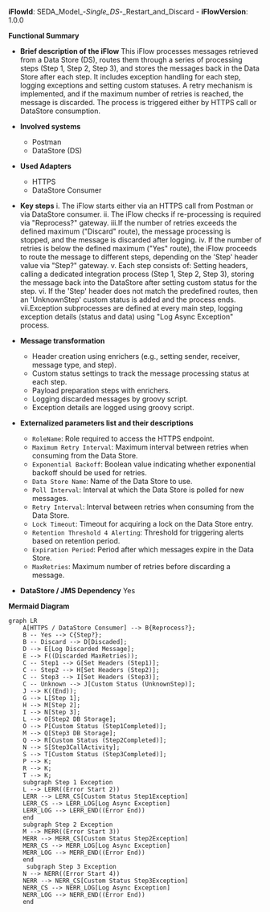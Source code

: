 **iFlowId**: SEDA_Model_-_Single_DS_-_Restart_and_Discard - **iFlowVersion**: 1.0.0

**Functional Summary**

- **Brief description of the iFlow**
This iFlow processes messages retrieved from a Data Store (DS), routes them through a series of processing steps (Step 1, Step 2, Step 3), and stores the messages back in the Data Store after each step. It includes exception handling for each step, logging exceptions and setting custom statuses. A retry mechanism is implemented, and if the maximum number of retries is reached, the message is discarded. The process is triggered either by HTTPS call or DataStore consumption.

- **Involved systems**
    - Postman
    - DataStore (DS)

- **Used Adapters**
    - HTTPS
    - DataStore Consumer

- **Key steps**
    i.  The iFlow starts either via an HTTPS call from Postman or via DataStore consumer.
    ii. The iFlow checks if re-processing is required via "Reprocess?" gateway.
    iii.If the number of retries exceeds the defined maximum ("Discard" route), the message processing is stopped, and the message is discarded after logging.
    iv. If the number of retries is below the defined maximum ("Yes" route), the iFlow proceeds to route the message to different steps, depending on the 'Step' header value via "Step?" gateway.
    v. Each step consists of: Setting headers, calling a dedicated integration process (Step 1, Step 2, Step 3), storing the message back into the DataStore after setting custom status for the step.
    vi. If the 'Step' header does not match the predefined routes, then an 'UnknownStep' custom status is added and the process ends.
    vii.Exception subprocesses are defined at every main step, logging exception details (status and data) using "Log Async Exception" process.

- **Message transformation**
    - Header creation using enrichers (e.g., setting sender, receiver, message type, and step).
    - Custom status settings to track the message processing status at each step.
    - Payload preparation steps with enrichers.
    - Logging discarded messages by groovy script.
    - Exception details are logged using groovy script.

- **Externalized parameters list and their descriptions**
    - `RoleName`: Role required to access the HTTPS endpoint.
    - `Maximum Retry Interval`: Maximum interval between retries when consuming from the Data Store.
    - `Exponential Backoff`: Boolean value indicating whether exponential backoff should be used for retries.
    - `Data Store Name`: Name of the Data Store to use.
    - `Poll Interval`: Interval at which the Data Store is polled for new messages.
    - `Retry Interval`: Interval between retries when consuming from the Data Store.
    - `Lock Timeout`: Timeout for acquiring a lock on the Data Store entry.
    - `Retention Threshold 4 Alerting`: Threshold for triggering alerts based on retention period.
    - `Expiration Period`: Period after which messages expire in the Data Store.
    - `MaxRetries`: Maximum number of retries before discarding a message.

- **DataStore / JMS Dependency**
Yes

**Mermaid Diagram**

```mermaid
graph LR
    A[HTTPS / DataStore Consumer] --> B{Reprocess?};
    B -- Yes --> C{Step?};
    B -- Discard --> D[Discaded];
    D --> E[Log Discarded Message];
    E --> F((Discarded MaxRetries));
    C -- Step1 --> G[Set Headers (Step1)];
    C -- Step2 --> H[Set Headers (Step2)];
    C -- Step3 --> I[Set Headers (Step3)];
    C -- Unknown --> J[Custom Status (UnknownStep)];
    J --> K((End));
    G --> L[Step 1];
    H --> M[Step 2];
    I --> N[Step 3];
    L --> O[Step2 DB Storage];
    O --> P[Custom Status (Step1Completed)];
    M --> Q[Step3 DB Storage];
    Q --> R[Custom Status (Step2Completed)];
    N --> S[Step3CallActivity];
    S --> T[Custom Status (Step3Completed)];
    P --> K;
    R --> K;
    T --> K;
    subgraph Step 1 Exception
    L --> LERR((Error Start 2))
    LERR --> LERR_CS[Custom Status Step1Exception]
    LERR_CS --> LERR_LOG[Log Async Exception]
    LERR_LOG --> LERR_END((Error End))
    end
    subgraph Step 2 Exception
    M --> MERR((Error Start 3))
    MERR --> MERR_CS[Custom Status Step2Exception]
    MERR_CS --> MERR_LOG[Log Async Exception]
    MERR_LOG --> MERR_END((Error End))
    end
     subgraph Step 3 Exception
    N --> NERR((Error Start 4))
    NERR --> NERR_CS[Custom Status Step3Exception]
    NERR_CS --> NERR_LOG[Log Async Exception]
    NERR_LOG --> NERR_END((Error End))
    end
```